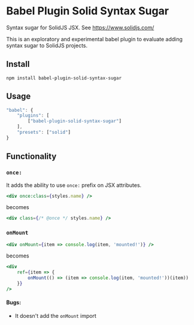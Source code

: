 # Babel Plugin Solid Syntax Sugar

Syntax sugar for SolidJS JSX. See https://www.solidjs.com/

This is an exploratory and experimental babel plugin to evaluate adding syntax sugar to SolidJS projects.

## Install

`npm install babel-plugin-solid-syntax-sugar`

## Usage

```js
"babel": {
	"plugins": [
		["babel-plugin-solid-syntax-sugar"]
	],
	"presets": ["solid"]
}
```

## Functionality

### `once:`

It adds the ability to use `once:` prefix on JSX attributes.

```jsx
<div once:class={styles.name} />
```

becomes

```jsx
<div class={/* @once */ styles.name} />
```

### `onMount`

```jsx
<div onMount={item => console.log(item, 'mounted!')} />
```

becomes

```jsx
<div
	ref={item => {
		onMount(() => (item => console.log(item, 'mounted!'))(item))
	}}
/>
```

#### Bugs:

- It doesn't add the `onMount` import
